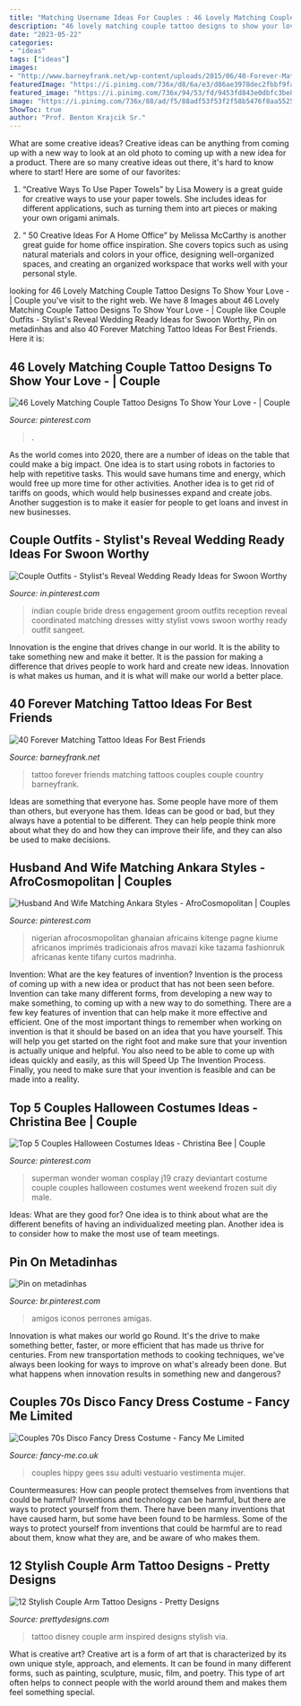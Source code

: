 ```yaml
---
title: "Matching Username Ideas For Couples : 46 Lovely Matching Couple Tattoo Designs To Show Your Love -"
description: "46 lovely matching couple tattoo designs to show your love -"
date: "2023-05-22"
categories:
- "ideas"
tags: ["ideas"]
images:
- "http://www.barneyfrank.net/wp-content/uploads/2015/06/40-Forever-Matching-Tattoo-Ideas-For-Best-Friends-6.jpg"
featuredImage: "https://i.pinimg.com/736x/d8/6a/e3/d86ae3978dec2fbbf9fa5be5881a3580.jpg"
featured_image: "https://i.pinimg.com/736x/94/53/fd/9453fd843e0dbfc3be86da095bb7d96b.jpg"
image: "https://i.pinimg.com/736x/88/ad/f5/88adf53f53f2f58b5476f8aa55257396.jpg"
ShowToc: true
author: "Prof. Benton Krajcik Sr."
---
```



What are some creative ideas?
Creative ideas can be anything from coming up with a new way to look at an old photo to coming up with a new idea for a product. There are so many creative ideas out there, it's hard to know where to start! Here are some of our favorites: 
1. “Creative Ways To Use Paper Towels” by Lisa Mowery is a great guide for creative ways to use your paper towels. She includes ideas for different applications, such as turning them into art pieces or making your own origami animals.

2. “ 50 Creative Ideas For A Home Office” by Melissa McCarthy is another great guide for home office inspiration. She covers topics such as using natural materials and colors in your office, designing well-organized spaces, and creating an organized workspace that works well with your personal style.


	

		
looking for 46 Lovely Matching Couple Tattoo Designs To Show Your Love - | Couple you've visit to the right web. We have 8 Images about 46 Lovely Matching Couple Tattoo Designs To Show Your Love - | Couple like Couple Outfits - Stylist&#039;s Reveal Wedding Ready Ideas for Swoon Worthy, Pin on metadinhas and also 40 Forever Matching Tattoo Ideas For Best Friends. Here it is:
		
    
## 46 Lovely Matching Couple Tattoo Designs To Show Your Love - | Couple

<img loading=lazy src="https://i.pinimg.com/736x/94/53/fd/9453fd843e0dbfc3be86da095bb7d96b.jpg" onerror="this.onerror=null;this.src='https://tse1.mm.bing.net/th?id=OIP.SbwTpqbBsiQLnhDYVW9ilgHaKL&amp;pid=15.1';" alt="46 Lovely Matching Couple Tattoo Designs To Show Your Love - | Couple">

_Source: pinterest.com_

>. 

	

As the world comes into 2020, there are a number of ideas on the table that could make a big impact. One idea is to start using robots in factories to help with repetitive tasks. This would save humans time and energy, which would free up more time for other activities. Another idea is to get rid of tariffs on goods, which would help businesses expand and create jobs. Another suggestion is to make it easier for people to get loans and invest in new businesses.

    
## Couple Outfits - Stylist&#039;s Reveal Wedding Ready Ideas For Swoon Worthy

<img loading=lazy src="https://i.pinimg.com/736x/d8/6a/e3/d86ae3978dec2fbbf9fa5be5881a3580.jpg" onerror="this.onerror=null;this.src='https://tse2.mm.bing.net/th?id=OIP.ExZ8tkUjVbfTm5Qx4bd_NwHaMD&amp;pid=15.1';" alt="Couple Outfits - Stylist&#039;s Reveal Wedding Ready Ideas for Swoon Worthy">

_Source: in.pinterest.com_

>indian couple bride dress engagement groom outfits reception reveal coordinated matching dresses witty stylist vows swoon worthy ready outfit sangeet. 

	

Innovation is the engine that drives change in our world. It is the ability to take something new and make it better. It is the passion for making a difference that drives people to work hard and create new ideas. Innovation is what makes us human, and it is what will make our world a better place.

    
## 40 Forever Matching Tattoo Ideas For Best Friends

<img loading=lazy src="http://www.barneyfrank.net/wp-content/uploads/2015/06/40-Forever-Matching-Tattoo-Ideas-For-Best-Friends-6.jpg" onerror="this.onerror=null;this.src='https://tse3.mm.bing.net/th?id=OIP.xeJ8HRv2j8IT9ckR3LFQxgHaJ6&amp;pid=15.1';" alt="40 Forever Matching Tattoo Ideas For Best Friends">

_Source: barneyfrank.net_

>tattoo forever friends matching tattoos couples couple country barneyfrank. 

	

Ideas are something that everyone has. Some people have more of them than others, but everyone has them. Ideas can be good or bad, but they always have a potential to be different. They can help people think more about what they do and how they can improve their life, and they can also be used to make decisions.

    
## Husband And Wife Matching Ankara Styles - AfroCosmopolitan | Couples

<img loading=lazy src="https://i.pinimg.com/736x/88/ad/f5/88adf53f53f2f58b5476f8aa55257396.jpg" onerror="this.onerror=null;this.src='https://tse2.mm.bing.net/th?id=OIP.tnlOStLcUtMb6IxImU9txwAAAA&amp;pid=15.1';" alt="Husband And Wife Matching Ankara Styles - AfroCosmopolitan | Couples">

_Source: pinterest.com_

>nigerian afrocosmopolitan ghanaian africains kitenge pagne kiume africanos imprimés tradicionais afros mavazi kike tazama fashionruk africanas kente tifany curtos madrinha. 

	

Invention: What are the key features of invention?
Invention is the process of coming up with a new idea or product that has not been seen before. Invention can take many different forms, from developing a new way to make something, to coming up with a new way to do something. There are a few key features of invention that can help make it more effective and efficient. 
One of the most important things to remember when working on invention is that it should be based on an idea that you have yourself. This will help you get started on the right foot and make sure that your invention is actually unique and helpful. You also need to be able to come up with ideas quickly and easily, as this will Speed Up The Invention Process. Finally, you need to make sure that your invention is feasible and can be made into a reality.

    
## Top 5 Couples Halloween Costumes Ideas - Christina Bee | Couple

<img loading=lazy src="https://i.pinimg.com/736x/7c/57/2b/7c572b00d0273ab308a245a0976b8892.jpg" onerror="this.onerror=null;this.src='https://tse2.mm.bing.net/th?id=OIP.1VINGyowM6TAFYXTpnvHnQHaLF&amp;pid=15.1';" alt="Top 5 Couples Halloween Costumes Ideas - Christina Bee | Couple">

_Source: pinterest.com_

>superman wonder woman cosplay j19 crazy deviantart costume couple couples halloween costumes went weekend frozen suit diy male. 

	

Ideas: What are they good for?
One idea is to think about what are the different benefits of having an individualized meeting plan. Another idea is to consider how to make the most use of team meetings.

    
## Pin On Metadinhas

<img loading=lazy src="https://i.pinimg.com/736x/ea/19/b5/ea19b54e61ff2a6fa5b071ce9ad2b6f4.jpg" onerror="this.onerror=null;this.src='https://tse4.mm.bing.net/th?id=OIP.aLgikHdWws1NRHIFmzJM1wAAAA&amp;pid=15.1';" alt="Pin on metadinhas">

_Source: br.pinterest.com_

>amigos iconos perrones amigas. 

	

Innovation is what makes our world go Round. It's the drive to make something better, faster, or more efficient that has made us thrive for centuries. From new transportation methods to cooking techniques, we've always been looking for ways to improve on what's already been done. But what happens when innovation results in something new and dangerous?

    
## Couples 70s Disco Fancy Dress Costume - Fancy Me Limited

<img loading=lazy src="https://cdn3.bigcommerce.com/s-nyvubldy/products/9806/images/14344/33841_couples_mens_and_ladies_mens_60s_70s_hippy_hippie_disco_king_peace_tye_dye_bee_gees_fancy_dress_costume_outfit__09336.1500561339.500.750.jpg?c=2" onerror="this.onerror=null;this.src='https://tse3.mm.bing.net/th?id=OIP.JZioDI4wvt8QyI4Z4g3mbwAAAA&amp;pid=15.1';" alt="Couples 70s Disco Fancy Dress Costume - Fancy Me Limited">

_Source: fancy-me.co.uk_

>couples hippy gees ssu adulti vestuario vestimenta mujer. 

	

Countermeasures: How can people protect themselves from inventions that could be harmful?
Inventions and technology can be harmful, but there are ways to protect yourself from them. There have been many inventions that have caused harm, but some have been found to be harmless. Some of the ways to protect yourself from inventions that could be harmful are to read about them, know what they are, and be aware of who makes them.

    
## 12 Stylish Couple Arm Tattoo Designs - Pretty Designs

<img loading=lazy src="http://www.prettydesigns.com/wp-content/uploads/2014/10/Disney-Inspired-Tattoo.jpg" onerror="this.onerror=null;this.src='https://tse2.mm.bing.net/th?id=OIP.Q_k2jblee4qROHXjclJj8AAAAA&amp;pid=15.1';" alt="12 Stylish Couple Arm Tattoo Designs - Pretty Designs">

_Source: prettydesigns.com_

>tattoo disney couple arm inspired designs stylish via. 

	

What is creative art?
Creative art is a form of art that is characterized by its own unique style, approach, and elements. It can be found in many different forms, such as painting, sculpture, music, film, and poetry. This type of art often helps to connect people with the world around them and makes them feel something special.

